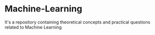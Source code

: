 # Machine-Learning
It's a repository containing theoretical concepts and practical questions related to Machine Learning

